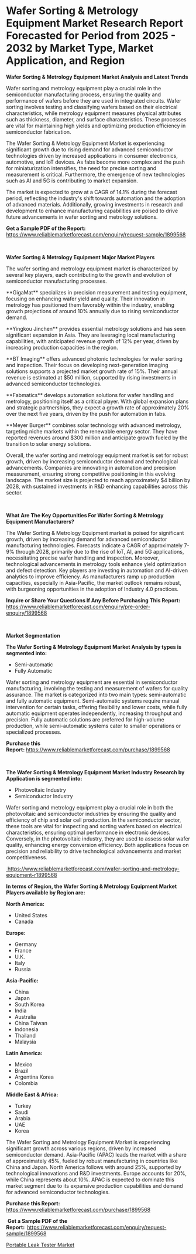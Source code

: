 <p><h1>Wafer Sorting & Metrology Equipment Market Research Report Forecasted for Period from 2025 -  2032 by Market Type, Market Application, and Region</h1></p><p><strong>Wafer Sorting & Metrology Equipment Market Analysis and Latest Trends</strong></p>
<p><p>Wafer sorting and metrology equipment play a crucial role in the semiconductor manufacturing process, ensuring the quality and performance of wafers before they are used in integrated circuits. Wafer sorting involves testing and classifying wafers based on their electrical characteristics, while metrology equipment measures physical attributes such as thickness, diameter, and surface characteristics. These processes are vital for maintaining high yields and optimizing production efficiency in semiconductor fabrication.</p><p>The Wafer Sorting & Metrology Equipment Market is experiencing significant growth due to rising demand for advanced semiconductor technologies driven by increased applications in consumer electronics, automotive, and IoT devices. As fabs become more complex and the push for miniaturization intensifies, the need for precise sorting and measurement is critical. Furthermore, the emergence of new technologies such as AI and 5G is contributing to market expansion. </p><p>The market is expected to grow at a CAGR of 14.1% during the forecast period, reflecting the industry's shift towards automation and the adoption of advanced materials. Additionally, growing investments in research and development to enhance manufacturing capabilities are poised to drive future advancements in wafer sorting and metrology solutions.</p></p>
<p><strong>Get a Sample PDF of the Report:&nbsp;</strong> <a href="https://www.reliablemarketforecast.com/enquiry/request-sample/1899568?utm_campaign=2810&utm_medium=2&utm_source=Github&utm_content=ia&utm_term=01032025&utm_id=wafer-sorting-metrology-equipment">https://www.reliablemarketforecast.com/enquiry/request-sample/1899568</a></p>
<p>&nbsp;</p>
<p><strong>Wafer Sorting & Metrology Equipment Major Market Players</strong></p>
<p><p>The wafer sorting and metrology equipment market is characterized by several key players, each contributing to the growth and evolution of semiconductor manufacturing processes.</p><p>**GigaMat** specializes in precision measurement and testing equipment, focusing on enhancing wafer yield and quality. Their innovation in metrology has positioned them favorably within the industry, enabling growth projections of around 10% annually due to rising semiconductor demand.</p><p>**Yingkou Jinchen** provides essential metrology solutions and has seen significant expansion in Asia. They are leveraging local manufacturing capabilities, with anticipated revenue growth of 12% per year, driven by increasing production capacities in the region.</p><p>**BT Imaging** offers advanced photonic technologies for wafer sorting and inspection. Their focus on developing next-generation imaging solutions supports a projected market growth rate of 15%. Their annual revenue is estimated at $50 million, supported by rising investments in advanced semiconductor technologies.</p><p>**Fabmatics** develops automation solutions for wafer handling and metrology, positioning itself as a critical player. With global expansion plans and strategic partnerships, they expect a growth rate of approximately 20% over the next five years, driven by the push for automation in fabs.</p><p>**Meyer Burger** combines solar technology with advanced metrology, targeting niche markets within the renewable energy sector. They have reported revenues around $300 million and anticipate growth fueled by the transition to solar energy solutions.</p><p>Overall, the wafer sorting and metrology equipment market is set for robust growth, driven by increasing semiconductor demand and technological advancements. Companies are innovating in automation and precision measurement, ensuring strong competitive positioning in this evolving landscape. The market size is projected to reach approximately $4 billion by 2028, with sustained investments in R&D enhancing capabilities across this sector.</p></p>
<p>&nbsp;</p>
<p><strong>What Are The Key Opportunities For Wafer Sorting & Metrology Equipment Manufacturers?</strong></p>
<p><p>The Wafer Sorting & Metrology Equipment market is poised for significant growth, driven by increasing demand for advanced semiconductor manufacturing technologies. Forecasts indicate a CAGR of approximately 7-9% through 2028, primarily due to the rise of IoT, AI, and 5G applications, necessitating precise wafer handling and inspection. Moreover, technological advancements in metrology tools enhance yield optimization and defect detection. Key players are investing in automation and AI-driven analytics to improve efficiency. As manufacturers ramp up production capacities, especially in Asia-Pacific, the market outlook remains robust, with burgeoning opportunities in the adoption of Industry 4.0 practices.</p></p>
<p><strong>Inquire or Share Your Questions If Any Before Purchasing This Report:</strong> <a href="https://www.reliablemarketforecast.com/enquiry/pre-order-enquiry/1899568?utm_campaign=2810&utm_medium=2&utm_source=Github&utm_content=ia&utm_term=01032025&utm_id=wafer-sorting-metrology-equipment">https://www.reliablemarketforecast.com/enquiry/pre-order-enquiry/1899568</a></p>
<p>&nbsp;</p>
<p><strong>Market Segmentation</strong></p>
<p><strong>The Wafer Sorting & Metrology Equipment Market Analysis by types is segmented into:</strong></p>
<p><ul><li>Semi-automatic</li><li>Fully Automatic</li></ul></p>
<p><p>Wafer sorting and metrology equipment are essential in semiconductor manufacturing, involving the testing and measurement of wafers for quality assurance. The market is categorized into two main types: semi-automatic and fully automatic equipment. Semi-automatic systems require manual intervention for certain tasks, offering flexibility and lower costs, while fully automatic equipment operates independently, increasing throughput and precision. Fully automatic solutions are preferred for high-volume production, while semi-automatic systems cater to smaller operations or specialized processes.</p></p>
<p><strong>Purchase this Report:&nbsp;</strong><a href="https://www.reliablemarketforecast.com/purchase/1899568?utm_campaign=2810&utm_medium=2&utm_source=Github&utm_content=ia&utm_term=01032025&utm_id=wafer-sorting-metrology-equipment">https://www.reliablemarketforecast.com/purchase/1899568</a></p>
<p>&nbsp;</p>
<p><strong>The Wafer Sorting & Metrology Equipment Market Industry Research by Application is segmented into:</strong></p>
<p><ul><li>Photovoltaic Industry</li><li>Semiconductor Industry</li></ul></p>
<p><p>Wafer sorting and metrology equipment play a crucial role in both the photovoltaic and semiconductor industries by ensuring the quality and efficiency of chip and solar cell production. In the semiconductor sector, these tools are vital for inspecting and sorting wafers based on electrical characteristics, ensuring optimal performance in electronic devices. Conversely, in the photovoltaic industry, they are used to assess solar wafer quality, enhancing energy conversion efficiency. Both applications focus on precision and reliability to drive technological advancements and market competitiveness.</p></p>
<p><a href="https://www.reliablemarketforecast.com/wafer-sorting-and-metrology-equipment-r1899568?utm_campaign=2810&utm_medium=2&utm_source=Github&utm_content=ia&utm_term=01032025&utm_id=wafer-sorting-metrology-equipment">&nbsp;https://www.reliablemarketforecast.com/wafer-sorting-and-metrology-equipment-r1899568</a></p>
<p><strong>In terms of Region, the Wafer Sorting & Metrology Equipment Market Players available by Region are:</strong></p>
<p>
    <p> <strong> North America: </strong>
        <ul>
            <li>United States</li>
            <li>Canada</li>
        </ul>
        </p> 
    <p> <strong> Europe: </strong>
        <ul>
            <li>Germany</li>
            <li>France</li>
            <li>U.K.</li>
            <li>Italy</li>
            <li>Russia</li>
        </ul>
        </p> 
    <p> <strong> Asia-Pacific: </strong>
        <ul>
            <li>China</li>
            <li>Japan</li>
            <li>South Korea</li>
            <li>India</li>
            <li>Australia</li>
            <li>China Taiwan</li>
            <li>Indonesia</li>
            <li>Thailand</li>
            <li>Malaysia</li>
        </ul>
        </p> 
    <p> <strong> Latin America: </strong>
        <ul>
            <li>Mexico</li>
            <li>Brazil</li>
            <li>Argentina Korea</li>
            <li>Colombia</li>
        </ul>
        </p> 
    <p> <strong> Middle East & Africa: </strong>
        <ul>
            <li>Turkey</li>
            <li>Saudi</li>
            <li>Arabia</li>
            <li>UAE</li>
            <li>Korea</li>
        </ul>
    </p>
    </p>
<p><p>The Wafer Sorting and Metrology Equipment Market is experiencing significant growth across various regions, driven by increased semiconductor demand. Asia-Pacific (APAC) leads the market with a share of approximately 45%, fueled by robust manufacturing in countries like China and Japan. North America follows with around 25%, supported by technological innovations and R&D investments. Europe accounts for 20%, while China represents about 10%. APAC is expected to dominate this market segment due to its expansive production capabilities and demand for advanced semiconductor technologies.</p></p>
<p><strong>Purchase this Report: </strong><a href="https://www.reliablemarketforecast.com/purchase/1899568?utm_campaign=2810&utm_medium=2&utm_source=Github&utm_content=ia&utm_term=01032025&utm_id=wafer-sorting-metrology-equipment">https://www.reliablemarketforecast.com/purchase/1899568</a></p>
<p>&nbsp;<strong>Get a Sample PDF of the Report:&nbsp;&nbsp;</strong><a href="https://www.reliablemarketforecast.com/enquiry/request-sample/1899568?utm_campaign=2810&utm_medium=2&utm_source=Github&utm_content=ia&utm_term=01032025&utm_id=wafer-sorting-metrology-equipment">https://www.reliablemarketforecast.com/enquiry/request-sample/1899568</a></p>
<p><strong></strong></p>
<p><p><a href="https://github.com/sadimsamid/Market-Research-Report-List-1/blob/main/portable-leak-tester-market.md?utm_campaign=2810&utm_medium=2&utm_source=Github&utm_content=ia&utm_term=01032025&utm_id=wafer-sorting-metrology-equipment">Portable Leak Tester Market</a></p></p>